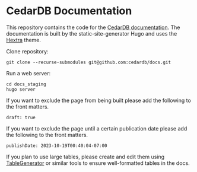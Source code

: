 # CedarDB Documentation

This repository contains the code for the [CedarDB documentation](https://cedardb.com/docs).
The documentation is built by the static-site-generator Hugo and uses the [Hextra](https://imfing.github.io/hextra/docs/guide/) theme.

Clone repository:
```shell
git clone --recurse-submodules git@github.com:cedardb/docs.git
```

Run a web server:
```
cd docs_staging
hugo server
```

If you want to exclude the page from being built please add the following to the front matters.
```
draft: true
```

If you want to exclude the page until a certain publication date please add the following to the front matters.
```
publishDate: 2023-10-19T00:40:04-07:00
```

If you plan to use large tables, please create and edit them using [TableGenerator](https://www.tablesgenerator.com/markdown_tables) or similar tools to ensure well-formatted tables in the docs.
